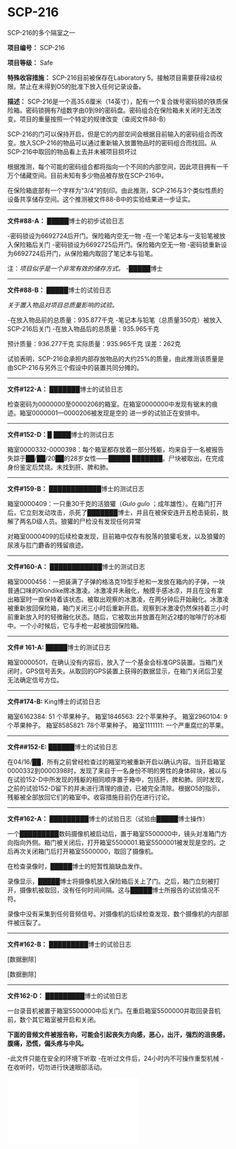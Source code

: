 # SCP-216
                        




SCP-216的多个隔室之一



**项目编号：** SCP-216

**项目等级：** Safe

**特殊收容措施：** SCP-216目前被保存在Laboratory 5。接触项目需要获得2级权限。禁止在未得到O5的批准下放入任何记录设备。

**描述：** SCP-216是一个高35.6厘米（14英寸），配有一个复合拨号密码锁的铁质保险箱。密码锁拥有7组数字由0到9的密码盘。密码组合在保险箱未关闭时无法改变。项目的重量按照一个特定的规律改变（查阅文件88-B）

SCP-216的门可以保持开启，但是它的内部空间会根据目前输入的密码组合而改变。放入SCP-216的物品可以通过重新输入放置物品时的密码组合而找回。从SCP-216中取回的物品看上去并未被项目损坏过

根据推测，每个可能的密码组合都将指向一个不同的内部空间，因此项目拥有一千万个储藏空间。目前未知有多少物品被存放在SCP-216中。

在保险箱底部有一个字样为“3/4”的刻印。由此推测，SCP-216与3个类似性质的设备共享储存空间。这个推测被文件88-B中的实验结果进一步证实。


---

**文件#88-A：** █████博士的初步试验日志

-密码锁设为6692724后开门。保险箱内空无一物
-在一个笔记本与一支铅笔被放入保险箱后关门
-密码锁设为6692725后开门。保险箱内空无一物
-密码锁重新设为6692724后开门，从保险箱内取回了笔记本与铅笔。

注：*项目似乎是一个非常有效的储存方式。* -█████博士


---

**文件#88-B：** █████博士的试验日志

*关于置入物品对项目总质量影响的试验。* 

-在放入物品前的总质量：935.877千克
-笔记本与铅笔（总质量350克）被放入SCP-216后关门
-在放入物品后的总质量：935.965千克

预计质量：936.277千克
实际质量：935.965千克
误差：262克

试验表明，SCP-216会承担内部存放物品的大约25%的质量，由此推测该质量是由SCP-216与另外三个假设中的装置共同分摊的。


---

**文件#122-A：** ███████博士的试验日志

检查密码为0000000至0000206的箱室。在箱室0000000中发现有锯末的痕迹。箱室0000001—0000206被发现是空的
进一步的试验正在安排中。


---

**文件#152-D：█** ████博士的测试日志

箱室0000332-0000398：每个箱室都存放着一部分残躯，均来自于一名被报告失踪于██/██/20██的28岁女性——█████
███████。尸块被取出，在完成身份鉴定后焚烧。未找到肝、脾和肺。


---

**文件#159-B：** ████████████博士的测试日志

箱室0000409：一只重30千克的活狼獾（*Gulo gulo* ；成年雄性）。在箱门打开后，它立刻发动攻击，杀死了███████博士，并且在被保安连开五枪击毙前，肢解了两名D级人员。狼獾的尸检没有发现任何异常

对箱室0000409的后续检查发现，目前箱中仅存有脱落的狼獾毛发，以及狼獾的尿液与肛门麝香的残留痕迹。


---

**文件#160-A：** ████████████博士的测试日志

箱室0000456：一把装满了子弹的格洛克19型手枪和一发放在箱内的子弹，一块普通口味的Klondike牌冰激凌。冰激凌并未融化，触摸手感冰凉，并且在没有拿出箱室时一直保持着该状态。被取出观察的冰激凌，在两分钟后开始融化。冰激凌被重新放回保险箱，箱门关闭三小时后重新开启。观察到冰激凌仍然保持着三小时前重新放入时的轻微融化状态。随后，它被取出并放置在附近2楼的咖啡厅的冰柜中。一个小时候后，它与手枪一起被放回保险箱。


---

**文件# 161-A:**  █████博士的测试日志

箱室0000501，在确认没有内容后，放入了一个基金会标准GPS装置。当箱门关闭时，GPS信号丢失。从取回的GPS装置上获得的数据显示，在箱门关闭后卫星无法确定信号方位。


---

**文件#174-B:**  King博士的试验日志

箱室6162384: 51 个苹果种子。
箱室1846563: 22个苹果种子。
箱室2960104: 9个苹果种子。
箱室8585821: 78个苹果种子。
箱室1111111: 一个严重腐烂的苹果。


---

**文件##152-E:**  ██████博士的试验日志

在04/16/██，所有之前曾经检查过的箱室均被重新开启以确认内容。当开启箱室0000332到0000398时，发现了来自于一名身份不明的男性的身体碎块，被以与在试验152-D中所发现的残躯的相同顺序置于箱中，包括肝，脾和肺。同时发现，之前的试验152-D留下的并未进行清理的痕迹，已被完全清除。根据O5的指示，残躯被全部放回它们的箱室中。收容措施目前仍在进行讨论。


---

**文件#162-A：** █████████博士的试验日志（试验由█████博士操作）

一个█████████数码摄像机被启动后，置于箱室5500000中，镜头对准箱门方向指向外侧。箱门被关闭后，打开箱室5500001.箱室5500001被发现是空的。之后再次关闭箱门后打开箱室5500000，取回了摄像机。

在检查录像时，█████博士的短暂性脑缺血发作。

录像显示，█████博士将摄像机放入保险箱后关上了门。之后，箱门立刻被打开，摄像机被取回，没有任何时间间隔。这与█████博士所报告的试验情况不符。

录像中没有采集到任何音频信号。对摄像机的后续检查发现，数个摄像机的内部部件被压裂了。


---

**文件#162-B：** █████████博士的试验日志

[数据删除]

[数据删除]


---

**文件162-D：** █████████博士的试验日志

一台录音机被置于箱室5500000中后关门。在重启箱室5500000并取回录音机前，数个其它箱室被开启和关闭。

**下面的音频文件被报告称，可能会引起丧失方向感，恶心，出汗，强烈的沮丧感，腹痛，恐慌，偏头疼与中风。** 

-此文件只能在安全的环境下听取
-在听过文件后，24小时内不可操作重型机械
-在收听时，切勿进行快速眼部活动。

<iframe frameborder='0' scrolling='auto' class='html-block-iframe' src='/scp-216/html/7cfd38023be9e73f8dbd2aa3f152039373e63085-21186385111814741380' allowtransparency='true' />



« [SCP-215](/scp-215) | SCP-216 | [SCP-217](/scp-217) »





                    